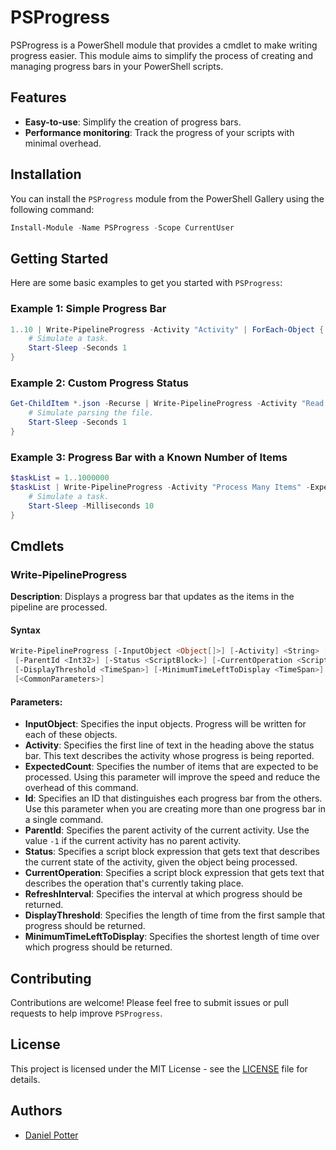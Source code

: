 # PSProgress

PSProgress is a PowerShell module that provides a cmdlet to make writing progress easier. This module aims to simplify the process of creating and managing progress bars in your PowerShell scripts.

## Features

- **Easy-to-use**: Simplify the creation of progress bars.
- **Performance monitoring**: Track the progress of your scripts with minimal overhead.

## Installation

You can install the `PSProgress` module from the PowerShell Gallery using the following command:

```powershell
Install-Module -Name PSProgress -Scope CurrentUser
```

## Getting Started

Here are some basic examples to get you started with `PSProgress`:

### Example 1: Simple Progress Bar

```powershell
1..10 | Write-PipelineProgress -Activity "Activity" | ForEach-Object {
    # Simulate a task.
    Start-Sleep -Seconds 1
}
```

### Example 2: Custom Progress Status

```powershell
Get-ChildItem *.json -Recurse | Write-PipelineProgress -Activity "Read JSON Files" -Status { $_.Name } | ForEach-Object {
    # Simulate parsing the file.
    Start-Sleep -Seconds 1
}
```

### Example 3: Progress Bar with a Known Number of Items

```powershell
$taskList = 1..1000000
$taskList | Write-PipelineProgress -Activity "Process Many Items" -ExpectedCount $taskList.Count | ForEach-Object {
    # Simulate a task.
    Start-Sleep -Milliseconds 10
}
```

## Cmdlets

### Write-PipelineProgress

**Description**: Displays a progress bar that updates as the items in the pipeline are processed.

#### Syntax

```powershell
Write-PipelineProgress [-InputObject <Object[]>] [-Activity] <String> [-ExpectedCount <Int32>] [-Id <Int32>]
 [-ParentId <Int32>] [-Status <ScriptBlock>] [-CurrentOperation <ScriptBlock>] [-RefreshInterval <TimeSpan>]
 [-DisplayThreshold <TimeSpan>] [-MinimumTimeLeftToDisplay <TimeSpan>] [-ProgressAction <ActionPreference>]
 [<CommonParameters>]
```

#### Parameters:

- **InputObject**: Specifies the input objects. Progress will be written for each of these objects.
- **Activity**: Specifies the first line of text in the heading above the status bar. This text describes the activity whose progress is being reported.
- **ExpectedCount**: Specifies the number of items that are expected to be processed. Using this parameter will improve the speed and reduce the overhead of this command.
- **Id**: Specifies an ID that distinguishes each progress bar from the others. Use this parameter when you are creating more than one progress bar in a single command.
- **ParentId**: Specifies the parent activity of the current activity. Use the value `-1` if the current activity has no parent activity.
- **Status**: Specifies a script block expression that gets text that describes the current state of the activity, given the object being processed.
- **CurrentOperation**: Specifies a script block expression that gets text that describes the operation that's currently taking place.
- **RefreshInterval**: Specifies the interval at which progress should be returned.
- **DisplayThreshold**: Specifies the length of time from the first sample that progress should be returned.
- **MinimumTimeLeftToDisplay**: Specifies the shortest length of time over which progress should be returned.

## Contributing

Contributions are welcome! Please feel free to submit issues or pull requests to help improve `PSProgress`.

## License

This project is licensed under the MIT License - see the [LICENSE](LICENSE) file for details.

## Authors

- [Daniel Potter](https://github.com/DanielPotter)
